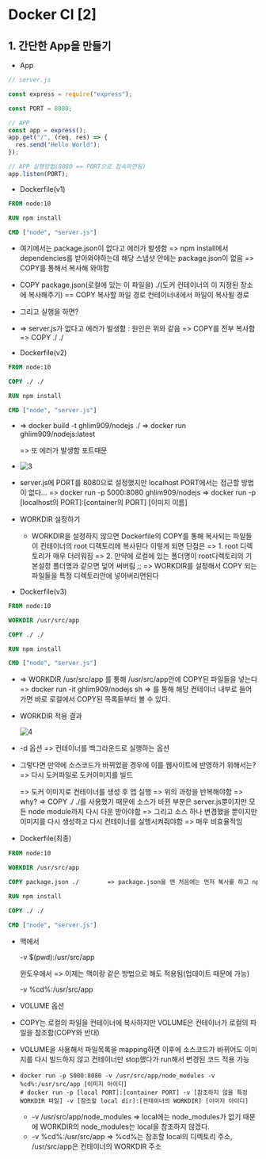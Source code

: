 # Docker CI [2]



## 1. 간단한 App을 만들기

- App

```js
// server.js

const express = require("express");

const PORT = 8080;

// APP
const app = express();
app.get("/", (req, res) => {
  res.send("Hello World");
});

// APP 실행방법(8080 == PORT으로 접속하면됨)
app.listen(PORT);
```



- Dockerfile(v1)

```dockerfile
FROM node:10

RUN npm install

CMD ["node", "server.js"]
```

- 여기에서는 package.json이 없다고 에러가 발생함
  => npm install에서 dependencies를 받아와야하는데 해당 스냅샷 안에는 package.json이 없음
  => COPY를 통해서 복사해 와야함
- COPY package.json(로컬에 있는 이 파일을) ./(도커 컨테이너의 이 지정된 장소에 복사해주기)
  == COPY 복사할 파일 경로 컨테이너내에서 파일이 복사될 경로
- 그리고 실행을 하면?
-  => server.js가 없다고 에러가 발생함 : 원인은 위와 같음
  => COPY를 전부 복사함
  => COPY ./ ./



- Dockerfile(v2)

```dockerfile
FROM node:10

COPY ./ ./

RUN npm install

CMD ["node", "server.js"]
```

- => docker build -t ghlim909/nodejs ./ 
  => docker run ghlim909/nodejs:latest

  => 또 에러가 발생함 포트때문

- ![3](https://user-images.githubusercontent.com/73927750/155833590-ba491560-fdc6-4553-b6d3-4aeec63b552e.png)
  
- server.js에 PORT를 8080으로 설정했지만 localhost PORT에서는 접근할 방법이 없다...
  => docker run -p 5000:8080 ghlim909/nodejs
  => docker run -p [localhost의 PORT]:[container의 PORT] [이미지 이름]



- WORKDIR 설정하기
  - WORKDIR을 설정하지 않으면 Dockerfile의 COPY를 통해 복사되는 파일들이 컨테이너의 root 디렉토리에 복사된다
    이렇게 되면 단점은
    => 1. root 디렉토리가 매우 더러워짐
    => 2. 만약에 로컬에 있는 폴더명이 root디렉토리의 기본설정 폴더명과 같으면 덮어 써버림 ;;
    => WORKDIR를 설정해서 COPY 되는 파일들을 특정 디렉토리안에 넣어버리면된다



- Dockerfile(v3)

```dockerfile
FROM node:10

WORKDIR /usr/src/app

COPY ./ ./

RUN npm install

CMD ["node", "server.js"]
```

- => WORKDIR /usr/src/app 를 통해 /usr/src/app안에 COPY된 파일들을 넣는다
  => docker run -it ghlim909/nodejs sh 
  => 를 통해 해당 컨테이너 내부로 들어가면 바로 로컬에서 COPY된 목록들부터 볼 수 있다.

- WORKDIR 적용 결과

  ![4](https://user-images.githubusercontent.com/73927750/155833591-46acef72-91f0-49d9-ba4c-73e4e476c2a2.png)



- -d 옵션
  => 컨테이너를 백그라운드로 실행하는 옵션



- 그렇다면 만약에 소스코드가 바뀌었을 경우에 이를 웹사이트에 반영하기 위해서는?
  => 다시 도커파일로 도커이미지를 빌드 

  => 도커 이미지로 컨테이너를 생성 후 앱 실행
  => 위의 과정을 반복해야함
  => why?
  => COPY ./ ./를 사용했기 때문에 소스가 바뀐 부분은 server.js뿐이지만 모든 node module까지 다시 다운 받아야함
  => 그리고 소스 하나 변경했을 뿐이지만 이미지를 다시 생성하고 다시 컨테이너를 실행시켜줘야함
  => 매우 비효율적임



- Dockerfile(최종)

```dockerfile
FROM node:10

WORKDIR /usr/src/app

COPY package.json ./		=> package.json을 맨 처음에는 먼저 복사를 하고 npm install 해놓고 이후에 소스코드가 변경되면 이 부분은 캐시 이용

RUN npm install

COPY ./ ./

CMD ["node", "server.js"]
```



- 맥에서

  -v $(pwd):/usr/src/app

  윈도우에서 => 이제는 맥이랑 같은 방법으로 해도 적용됨(업데이트 때문에 가능)

  -v %cd%:/usr/src/app



- VOLUME 옵션

- COPY는 로컬의 파일을 컨테이너에 복사하지만 
  VOLUME은 컨테이너가 로컬의 파일을 참조함(COPY와 반대)
  
- VOLUME을 사용해서 파일목록을 mapping하면 이후에 소스코드가 바뀌어도 이미지를 다시 빌드하지 않고 컨테이너만  stop했다가 run해서 변경된 코드 적용 가능

- ```shell
  docker run -p 5000:8080 -v /usr/src/app/node_modules -v %cd%:/usr/src/app [이미지 아이디]
  # docker run -p [local PORT]:[container PORT] -v [참조하지 않을 특정 WORKDIR 파일] -v [참조할 local dir]:[컨테이너의 WORKDIR] [이미지 아이디]
  ```

  - -v /usr/src/app/node_modules => local에는 node_modules가 없기 때문에 WORKDIR의 node_modules는 local을 참조하지 않겠다.
  - -v %cd%:/usr/src/app => %cd%는 참조할 local의 디렉토리 주소, /usr/src/app은 컨테이너의 WORKDIR 주소